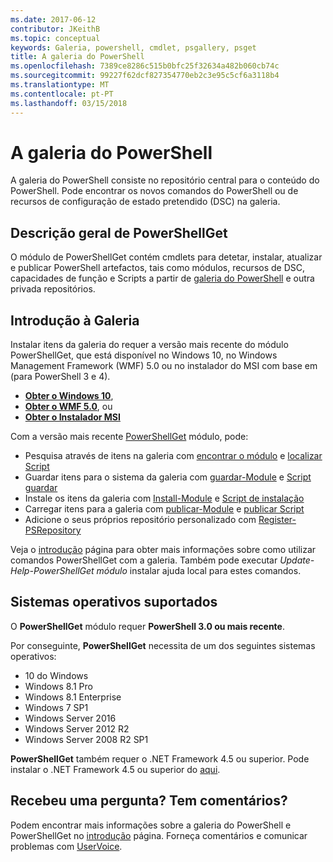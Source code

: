 ```yaml
---
ms.date: 2017-06-12
contributor: JKeithB
ms.topic: conceptual
keywords: Galeria, powershell, cmdlet, psgallery, psget
title: A galeria do PowerShell
ms.openlocfilehash: 7389ce8286c515b0bfc25f32634a482b060cb74c
ms.sourcegitcommit: 99227f62dcf827354770eb2c3e95c5cf6a3118b4
ms.translationtype: MT
ms.contentlocale: pt-PT
ms.lasthandoff: 03/15/2018
---
```

# <a name="the-powershell-gallery"></a>A galeria do PowerShell

A galeria do PowerShell consiste no repositório central para o conteúdo do PowerShell. Pode encontrar os novos comandos do PowerShell ou de recursos de configuração de estado pretendido (DSC) na galeria.

## <a name="powershellget-overview"></a>Descrição geral de PowerShellGet

O módulo de PowerShellGet contém cmdlets para detetar, instalar, atualizar e publicar PowerShell artefactos, tais como módulos, recursos de DSC, capacidades de função e Scripts a partir de [galeria do PowerShell](https://www.PowerShellGallery.com) e outra privada repositórios.

## <a name="getting-started-with-the-gallery"></a>Introdução à Galeria

Instalar itens da galeria do requer a versão mais recente do módulo PowerShellGet, que está disponível no Windows 10, no Windows Management Framework (WMF) 5.0 ou no instalador do MSI com base em (para PowerShell 3 e 4).

- [**Obter o Windows 10**](http://go.microsoft.com/fwlink/?LinkID=624830&clcid=0x409),
- [**Obter o WMF 5.0**](http://go.microsoft.com/fwlink/?LinkId=398175), ou
- [**Obter o Instalador MSI**](http://go.microsoft.com/fwlink/?LinkID=746217&clcid=0x409)

Com a versão mais recente [PowerShellGet](http://go.microsoft.com/fwlink/?LinkID=760387&clcid=0x409) módulo, pode:

-   Pesquisa através de itens na galeria com [encontrar o módulo](https://go.microsoft.com/fwlink/?LinkId=821658) e [localizar Script](https://go.microsoft.com/fwlink/?LinkId=822322)
-   Guardar itens para o sistema da galeria com [guardar-Module](https://go.microsoft.com/fwlink/?LinkId=821669) e [Script guardar](https://go.microsoft.com/fwlink/?LinkId=822334)
-   Instale os itens da galeria com [Install-Module](https://go.microsoft.com/fwlink/?LinkId=821663) e [Script de instalação](https://go.microsoft.com/fwlink/?LinkId=822327)
-   Carregar itens para a galeria com [publicar-Module](https://go.microsoft.com/fwlink/?LinkId=821666) e [publicar Script](https://go.microsoft.com/fwlink/?LinkId=822331)
-   Adicione o seus próprios repositório personalizado com [Register-PSRepository](https://go.microsoft.com/fwlink/?LinkId=821668)

Veja o [introdução](psgallery/psgallery_gettingstarted.md) página para obter mais informações sobre como utilizar comandos PowerShellGet com a galeria. Também pode executar *Update-Help-PowerShellGet módulo* instalar ajuda local para estes comandos.

## <a name="supported-operating-systems"></a>Sistemas operativos suportados

O **PowerShellGet** módulo requer **PowerShell 3.0 ou mais recente**.

Por conseguinte, **PowerShellGet** necessita de um dos seguintes sistemas operativos:

- 10 do Windows
- Windows 8.1 Pro
- Windows 8.1 Enterprise
- Windows 7 SP1
- Windows Server 2016
- Windows Server 2012 R2
- Windows Server 2008 R2 SP1

**PowerShellGet** também requer o .NET Framework 4.5 ou superior. Pode instalar o .NET Framework 4.5 ou superior do [aqui](https://msdn.microsoft.com/library/5a4x27ek.aspx).


## <a name="got-a-question-have-feedback"></a>Recebeu uma pergunta? Tem comentários?

Podem encontrar mais informações sobre a galeria do PowerShell e PowerShellGet no [introdução](psgallery/psgallery_gettingstarted.md) página. Forneça comentários e comunicar problemas com [UserVoice](http://windowsserver.uservoice.com/forums/301869-powershell).

